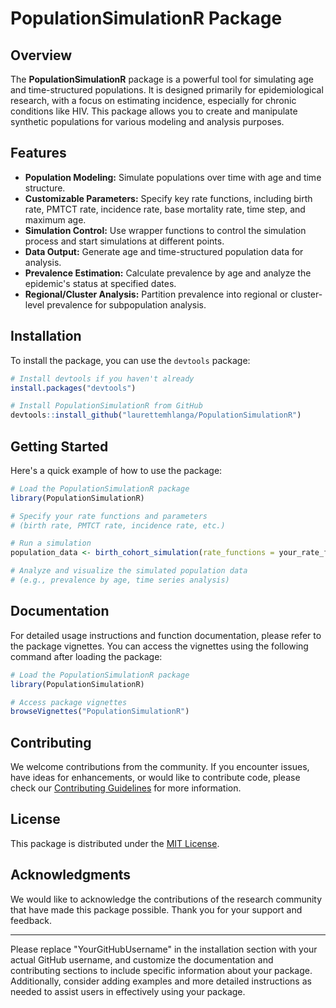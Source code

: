# PopulationSimulationR Package

## Overview

The **PopulationSimulationR** package is a powerful tool for simulating age and time-structured populations. It is designed primarily for epidemiological research, with a focus on estimating incidence, especially for chronic conditions like HIV. This package allows you to create and manipulate synthetic populations for various modeling and analysis purposes.

## Features

- **Population Modeling:** Simulate populations over time with age and time structure.
- **Customizable Parameters:** Specify key rate functions, including birth rate, PMTCT rate, incidence rate, base mortality rate, time step, and maximum age.
- **Simulation Control:** Use wrapper functions to control the simulation process and start simulations at different points.
- **Data Output:** Generate age and time-structured population data for analysis.
- **Prevalence Estimation:** Calculate prevalence by age and analyze the epidemic's status at specified dates.
- **Regional/Cluster Analysis:** Partition prevalence into regional or cluster-level prevalence for subpopulation analysis.

## Installation

To install the package, you can use the `devtools` package:

```R
# Install devtools if you haven't already
install.packages("devtools")

# Install PopulationSimulationR from GitHub
devtools::install_github("laurettemhlanga/PopulationSimulationR")
```

## Getting Started

Here's a quick example of how to use the package:

```R
# Load the PopulationSimulationR package
library(PopulationSimulationR)

# Specify your rate functions and parameters
# (birth rate, PMTCT rate, incidence rate, etc.)

# Run a simulation
population_data <- birth_cohort_simulation(rate_functions = your_rate_functions, ...)

# Analyze and visualize the simulated population data
# (e.g., prevalence by age, time series analysis)
```

## Documentation

For detailed usage instructions and function documentation, please refer to the package vignettes. You can access the vignettes using the following command after loading the package:

```R
# Load the PopulationSimulationR package
library(PopulationSimulationR)

# Access package vignettes
browseVignettes("PopulationSimulationR")
```

## Contributing

We welcome contributions from the community. If you encounter issues, have ideas for enhancements, or would like to contribute code, please check our [Contributing Guidelines](CONTRIBUTING.md) for more information.

## License

This package is distributed under the [MIT License](LICENSE.md).

## Acknowledgments

We would like to acknowledge the contributions of the research community that have made this package possible. Thank you for your support and feedback.

---

Please replace "YourGitHubUsername" in the installation section with your actual GitHub username, and customize the documentation and contributing sections to include specific information about your package. Additionally, consider adding examples and more detailed instructions as needed to assist users in effectively using your package.
